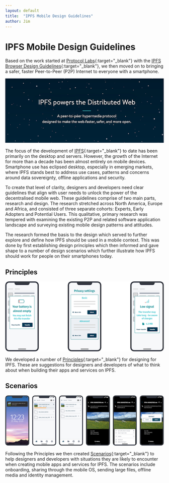 ```yaml
---
layout: default
title:  "IPFS Mobile Design Guidelines"
author: Jim
---
```


# IPFS Mobile Design Guidelines

Based on the work started at [Protocol Labs](https://protocol.ai/){:target="_blank"} with the [IPFS Browser Design Guidelines](https://protocol-labs.gitbook.io/ipfs-mobile-design-guide/){:target="_blank"}, we then moved on to bringing a safer, faster Peer-to-Peer (P2P) Internet to everyone with a smartphone.

![](assets/images/ipfs.png)

The focus of the development of [IPFS](https://ipfs.io/){:target="_blank"} to date has been primarily on the desktop and servers. However, the growth of the Internet for more than a decade has been almost entirely on mobile devices. Smartphone use has eclipsed desktop, especially in emerging markets, where IPFS stands best to address use cases, patterns and concerns around data sovereignty, offline applications and security.

To create that level of clarity, designers and developers need clear guidelines that align with user needs to unlock the power of the decentralised mobile web. These guidelines comprise of two main parts, research and design. The research stretched across North America, Europe and Africa, and consisted of three separate cohorts: Experts, Early Adopters and Potential Users. This qualitative, primary research was tempered with examining the existing P2P and related software application landscape and surveying existing mobile design patterns and attitudes.

The research formed the basis to the design which served to further explore and define how IPFS should be used in a mobile context. This was done by first establishing design principles which then informed and gave shape to a number of design scenarios which further illustrate how IPFS should work for people on their smartphones today.

## Principles

![IPFS Mobile Design Guidelines Principles](assets/images/ipfs-mobile-principles.png)

We developed a number of [Principles](https://protocol-labs.gitbook.io/ipfs-mobile-design-guide/design/principles){:target="_blank"} for designing for IPFS. These are suggestions for designers and developers of what to think about when building their apps and services on IPFS.

## Scenarios

![IPFS Mobile Design Guidelines Scenarios](assets/images/ipfs-mobile-scenarios.png)

Following the Principles we then created [Scenarios](https://protocol-labs.gitbook.io/ipfs-mobile-design-guide/design/scenarios){:target="_blank"} to help designers and developers with situations they are likely to encounter when creating mobile apps and services for IPFS. The scenarios include onboarding, sharing through the mobile OS, sending large files, offline media and identity management.
